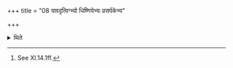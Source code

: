 +++
title = "08 यावदृत्विग्भ्यो धिष्णियेभ्यः प्रसर्पकेभ्य"

+++

<details><summary>थिते</summary>

8. There is another (view) that it should be so big that one considers sufficient for the priests, the Dhiṣṇyas (fire-hearths)[^1] and visitors.  

[^1]: See XI.14.1ff.  

</details>
